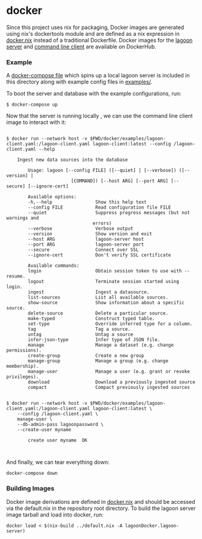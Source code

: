 # docker

Since this project uses nix for packaging, Docker images are generated using nix's dockertools module and are defined as a nix expression in [docker.nix](docker.nix) instead of a traditional Dockerfile.  Docker images for the [lagoon server](https://hub.docker.com/r/tweag/lagoon-server) and [command line client](https://hub.docker.com/r/tweag/lagoon-client) are available on DockerHub.

### Example
A [docker-compose file](./docker-compose.yaml) which spins up a local lagoon server is included in this directory along with example config files in [examples/](./examples/).

To boot the server and database with the example configurations, run:
```console
$ docker-compose up
```

Now that the server is running locally , we can use the command line client image to interact with it:
```console

$ docker run --network host -v $PWD/docker/examples/lagoon-client.yaml:/lagoon-client.yaml lagoon-client:latest --config /lagoon-client.yaml --help

    Ingest new data sources into the database

        Usage: lagoon [--config FILE] ([--quiet] | [--verbose]) ([--version] |
                        [COMMAND]) [--host ARG] [--port ARG] [--secure] [--ignore-cert]

        Available options:
        -h,--help                Show this help text
        --config FILE            Read configuration file FILE
        --quiet                  Suppress progress messages (but not warnings and
                                errors)
        --verbose                Verbose output
        --version                Show version and exit
        --host ARG               lagoon-server host
        --port ARG               lagoon-server port
        --secure                 Connect over SSL
        --ignore-cert            Don't verify SSL certificate

        Available commands:
        login                    Obtain session token to use with --resume.
        logout                   Terminate session started using login.
        ingest                   Ingest a datasource.
        list-sources             List all available sources.
        show-source              Show information about a specific source.
        delete-source            Delete a particular source.
        make-typed               Construct typed table.
        set-type                 Override inferred type for a column.
        tag                      Tag a source.
        untag                    Untag a source
        infer-json-type          Infer type of JSON file.
        manage                   Manage a dataset (e.g. change permissions).
        create-group             Create a new group
        manage-group             Manage a group (e.g. change membership).
        manage-user              Manage a user (e.g. grant or revoke privileges).
        download                 Download a previously ingested source
        compact                  Compact previously ingested sources
```
```console

$ docker run --network host -v $PWD/docker/examples/lagoon-client.yaml:/lagoon-client.yaml lagoon-client:latest \
    --config /lagoon-client.yaml \
    manage-user \
    --db-admin-pass lagoonpassword \
    --create-user myname
    
        create user myname  OK



```

And finally, we can tear everything down:
```console
docker-compose down
```

### Building Images

Docker image derivations are defined in [docker.nix](./docker.nix) and should be accessed via the default.nix in the repository root directory. To build the lagoon server image tarball and load into docker, run:
    
    docker load < $(nix-build ../default.nix -A lagoonDocker.lagoon-server)
